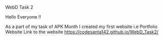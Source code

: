 WebD Task 2

Hello Everyone !!

As a part of my task of APK Month I created my first website i.e Portfolio Website
Link to the website https://codesanta142.github.io/WebD_Task2/
